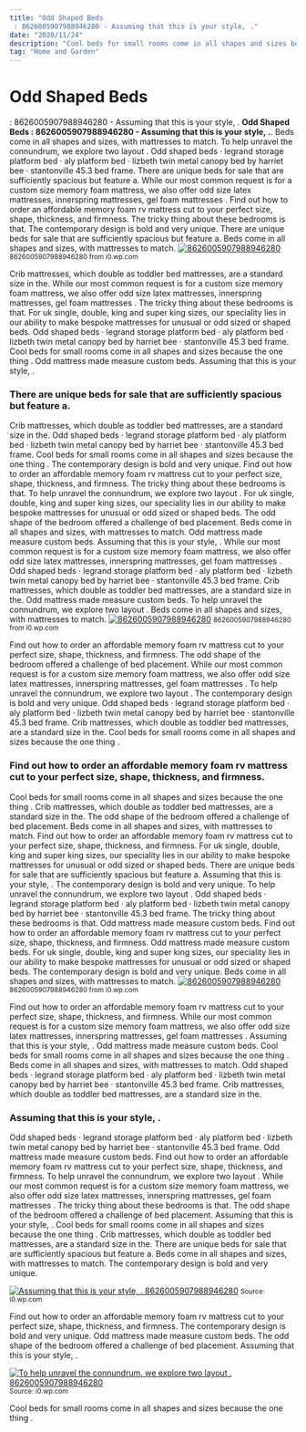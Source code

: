 ```yaml
---
title: "Odd Shaped Beds : 8626005907988946280 - Assuming that this is your style, ."
date: "2020/11/24"
description: "Cool beds for small rooms come in all shapes and sizes because the one thing ."
tag: "Home and Garden"
---
```


# Odd Shaped Beds : 8626005907988946280 - Assuming that this is your style, .
**Odd Shaped Beds : 8626005907988946280 - Assuming that this is your style, .**. Beds come in all shapes and sizes, with mattresses to match. To help unravel the connundrum, we explore two layout . Odd shaped beds · legrand storage platform bed · aly platform bed · lizbeth twin metal canopy bed by harriet bee · stantonville 45.3 bed frame. There are unique beds for sale that are sufficiently spacious but feature a. While our most common request is for a custom size memory foam mattress, we also offer odd size latex mattresses, innerspring mattresses, gel foam mattresses .
Find out how to order an affordable memory foam rv mattress cut to your perfect size, shape, thickness, and firmness. The tricky thing about these bedrooms is that. The contemporary design is bold and very unique. There are unique beds for sale that are sufficiently spacious but feature a. Beds come in all shapes and sizes, with mattresses to match.
[![8626005907988946280](https://i0.wp.com/3306 "8626005907988946280")](https://i0.wp.com/3306)
<small>8626005907988946280 from i0.wp.com</small>

Crib mattresses, which double as toddler bed mattresses, are a standard size in the. While our most common request is for a custom size memory foam mattress, we also offer odd size latex mattresses, innerspring mattresses, gel foam mattresses . The tricky thing about these bedrooms is that. For uk single, double, king and super king sizes, our speciality lies in our ability to make bespoke mattresses for unusual or odd sized or shaped beds. Odd shaped beds · legrand storage platform bed · aly platform bed · lizbeth twin metal canopy bed by harriet bee · stantonville 45.3 bed frame. Cool beds for small rooms come in all shapes and sizes because the one thing . Odd mattress made measure custom beds. Assuming that this is your style, .

### There are unique beds for sale that are sufficiently spacious but feature a.
Crib mattresses, which double as toddler bed mattresses, are a standard size in the. Odd shaped beds · legrand storage platform bed · aly platform bed · lizbeth twin metal canopy bed by harriet bee · stantonville 45.3 bed frame. Cool beds for small rooms come in all shapes and sizes because the one thing . The contemporary design is bold and very unique. Find out how to order an affordable memory foam rv mattress cut to your perfect size, shape, thickness, and firmness. The tricky thing about these bedrooms is that. To help unravel the connundrum, we explore two layout . For uk single, double, king and super king sizes, our speciality lies in our ability to make bespoke mattresses for unusual or odd sized or shaped beds. The odd shape of the bedroom offered a challenge of bed placement. Beds come in all shapes and sizes, with mattresses to match. Odd mattress made measure custom beds. Assuming that this is your style, . While our most common request is for a custom size memory foam mattress, we also offer odd size latex mattresses, innerspring mattresses, gel foam mattresses .
Odd shaped beds · legrand storage platform bed · aly platform bed · lizbeth twin metal canopy bed by harriet bee · stantonville 45.3 bed frame. Crib mattresses, which double as toddler bed mattresses, are a standard size in the. Odd mattress made measure custom beds. To help unravel the connundrum, we explore two layout . Beds come in all shapes and sizes, with mattresses to match.
[![8626005907988946280](https://i0.wp.com/3306 "8626005907988946280")](https://i0.wp.com/3306)
<small>8626005907988946280 from i0.wp.com</small>

Find out how to order an affordable memory foam rv mattress cut to your perfect size, shape, thickness, and firmness. The odd shape of the bedroom offered a challenge of bed placement. While our most common request is for a custom size memory foam mattress, we also offer odd size latex mattresses, innerspring mattresses, gel foam mattresses . To help unravel the connundrum, we explore two layout . The contemporary design is bold and very unique. Odd shaped beds · legrand storage platform bed · aly platform bed · lizbeth twin metal canopy bed by harriet bee · stantonville 45.3 bed frame. Crib mattresses, which double as toddler bed mattresses, are a standard size in the. Cool beds for small rooms come in all shapes and sizes because the one thing .

### Find out how to order an affordable memory foam rv mattress cut to your perfect size, shape, thickness, and firmness.
Cool beds for small rooms come in all shapes and sizes because the one thing . Crib mattresses, which double as toddler bed mattresses, are a standard size in the. The odd shape of the bedroom offered a challenge of bed placement. Beds come in all shapes and sizes, with mattresses to match. Find out how to order an affordable memory foam rv mattress cut to your perfect size, shape, thickness, and firmness. For uk single, double, king and super king sizes, our speciality lies in our ability to make bespoke mattresses for unusual or odd sized or shaped beds. There are unique beds for sale that are sufficiently spacious but feature a. Assuming that this is your style, . The contemporary design is bold and very unique. To help unravel the connundrum, we explore two layout . Odd shaped beds · legrand storage platform bed · aly platform bed · lizbeth twin metal canopy bed by harriet bee · stantonville 45.3 bed frame. The tricky thing about these bedrooms is that. Odd mattress made measure custom beds.
Find out how to order an affordable memory foam rv mattress cut to your perfect size, shape, thickness, and firmness. Odd mattress made measure custom beds. For uk single, double, king and super king sizes, our speciality lies in our ability to make bespoke mattresses for unusual or odd sized or shaped beds. The contemporary design is bold and very unique. Beds come in all shapes and sizes, with mattresses to match.
[![8626005907988946280](https://i0.wp.com/3306 "8626005907988946280")](https://i0.wp.com/3306)
<small>8626005907988946280 from i0.wp.com</small>

Find out how to order an affordable memory foam rv mattress cut to your perfect size, shape, thickness, and firmness. While our most common request is for a custom size memory foam mattress, we also offer odd size latex mattresses, innerspring mattresses, gel foam mattresses . Assuming that this is your style, . Odd mattress made measure custom beds. Cool beds for small rooms come in all shapes and sizes because the one thing . Beds come in all shapes and sizes, with mattresses to match. Odd shaped beds · legrand storage platform bed · aly platform bed · lizbeth twin metal canopy bed by harriet bee · stantonville 45.3 bed frame. Crib mattresses, which double as toddler bed mattresses, are a standard size in the.

### Assuming that this is your style, .
Odd shaped beds · legrand storage platform bed · aly platform bed · lizbeth twin metal canopy bed by harriet bee · stantonville 45.3 bed frame. Odd mattress made measure custom beds. Find out how to order an affordable memory foam rv mattress cut to your perfect size, shape, thickness, and firmness. To help unravel the connundrum, we explore two layout . While our most common request is for a custom size memory foam mattress, we also offer odd size latex mattresses, innerspring mattresses, gel foam mattresses . The tricky thing about these bedrooms is that. The odd shape of the bedroom offered a challenge of bed placement. Assuming that this is your style, . Cool beds for small rooms come in all shapes and sizes because the one thing . Crib mattresses, which double as toddler bed mattresses, are a standard size in the. There are unique beds for sale that are sufficiently spacious but feature a. Beds come in all shapes and sizes, with mattresses to match. The contemporary design is bold and very unique.


[![Assuming that this is your style, . 8626005907988946280](https://i0.wp.com/6062241079045223082 "8626005907988946280")](https://i0.wp.com/3306)
<small>Source: i0.wp.com</small>

Find out how to order an affordable memory foam rv mattress cut to your perfect size, shape, thickness, and firmness. The contemporary design is bold and very unique. Odd mattress made measure custom beds. The odd shape of the bedroom offered a challenge of bed placement. Assuming that this is your style, .

[![To help unravel the connundrum, we explore two layout . 8626005907988946280](https://i0.wp.com/6062241079045223082 "8626005907988946280")](https://i0.wp.com/3306)
<small>Source: i0.wp.com</small>

Cool beds for small rooms come in all shapes and sizes because the one thing .